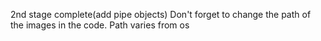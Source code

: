 2nd stage complete(add pipe objects)
Don't forget to change the path of the images in the code. Path varies from os
